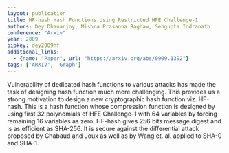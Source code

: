 ```yaml
---
layout: publication
title: HF-hash Hash Functions Using Restricted HFE Challenge-1
authors: Dey Dhananjoy, Mishra Prasanna Raghaw, Sengupta Indranath
conference: "Arxiv"
year: 2009
bibkey: dey2009hf
additional_links:
  - {name: "Paper", url: "https://arxiv.org/abs/0909.1392"}
tags: ['ARXIV', 'Graph']
---
```

Vulnerability of dedicated hash functions to various attacks has made the task of designing hash function much more challenging. This provides us a strong motivation to design a new cryptographic hash function viz. HF-hash. This is a hash function whose compression function is designed by using first 32 polynomials of HFE Challenge-1 with 64 variables by forcing remaining 16 variables as zero. HF-hash gives 256 bits message digest and is as efficient as SHA-256. It is secure against the differential attack proposed by Chabaud and Joux as well as by Wang et. al. applied to SHA-0 and SHA-1.
